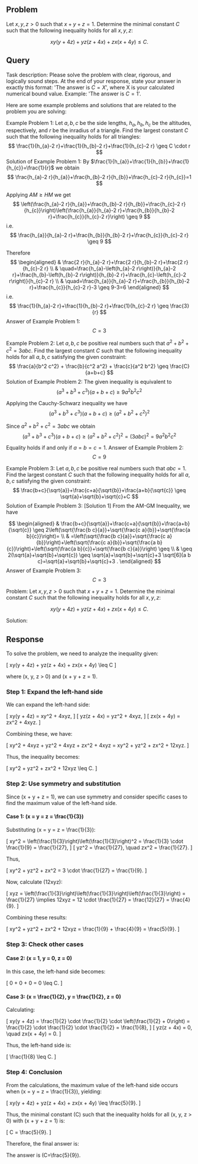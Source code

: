 ## Problem

Let $x, y, z > 0$ such that $x+y+z=1$. Determine the minimal constant $C$ such that the following inequality holds for all $x, y, z$:

$$
x y(y+4 z)+y z(z+4 x)+z x(x+4 y) \leq C.
$$

## Query

Task description: Please solve the problem with clear, rigorous, and logically sound steps. At the end of your response, state your answer in exactly this format: 'The answer is $C=X$', where X is your calculated numerical bound value. Example: 'The answer is $C=1$'.

Here are some example problems and solutions that are related to the problem you are solving:

Example Problem 1: Let $a, b, c$ be the side lengths, $h_{a}, h_{b}, h_{c}$ be the altitudes, respectively, and $r$ be the inradius of a triangle. Find the largest constant $C$ such that the following inequality holds for all triangles:
$$
\frac{1}{h_{a}-2 r}+\frac{1}{h_{b}-2 r}+\frac{1}{h_{c}-2 r} \geq C \cdot r
$$
Solution of Example Problem 1: By $\frac{1}{h_{a}}+\frac{1}{h_{b}}+\frac{1}{h_{c}}=\frac{1}{r}$ we obtain
$$
\frac{h_{a}-2 r}{h_{a}}+\frac{h_{b}-2 r}{h_{b}}+\frac{h_{c}-2 r}{h_{c}}=1
$$

Applying $A M \geq H M$ we get
$$
\left(\frac{h_{a}-2 r}{h_{a}}+\frac{h_{b}-2 r}{h_{b}}+\frac{h_{c}-2 r}{h_{c}}\right)\left(\frac{h_{a}}{h_{a}-2 r}+\frac{h_{b}}{h_{b}-2 r}+\frac{h_{c}}{h_{c}-2 r}\right) \geq 9
$$
i.e.
$$
\frac{h_{a}}{h_{a}-2 r}+\frac{h_{b}}{h_{b}-2 r}+\frac{h_{c}}{h_{c}-2 r} \geq 9
$$

Therefore
$$
\begin{aligned}
& \frac{2 r}{h_{a}-2 r}+\frac{2 r}{h_{b}-2 r}+\frac{2 r}{h_{c}-2 r} \\
& \quad=\frac{h_{a}-\left(h_{a}-2 r\right)}{h_{a}-2 r}+\frac{h_{b}-\left(h_{b}-2 r\right)}{h_{b}-2 r}+\frac{h_{c}-\left(h_{c}-2 r\right)}{h_{c}-2 r} \\
& \quad=\frac{h_{a}}{h_{a}-2 r}+\frac{h_{b}}{h_{b}-2 r}+\frac{h_{c}}{h_{c}-2 r}-3 \geq 9-3=6
\end{aligned}
$$
i.e.
$$
\frac{1}{h_{a}-2 r}+\frac{1}{h_{b}-2 r}+\frac{1}{h_{c}-2 r} \geq \frac{3}{r}
$$
Answer of Example Problem 1: $$C = 3$$

Example Problem 2: Let $a, b, c$ be positive real numbers such that $a^2 + b^2 + c^2 = 3abc$. Find the largest constant $C$ such that the following inequality holds for all $a, b, c$ satisfying the given constraint:
$$
\frac{a}{b^2 c^2} + \frac{b}{c^2 a^2} + \frac{c}{a^2 b^2} \geq \frac{C}{a+b+c}
$$
Solution of Example Problem 2: The given inequality is equivalent to
$$
\left(a^{3}+b^{3}+c^{3}\right)(a+b+c) \geq 9 a^{2} b^{2} c^{2}
$$

Applying the Cauchy-Schwarz inequality we have
$$
\left(a^{3}+b^{3}+c^{3}\right)(a+b+c) \geq\left(a^{2}+b^{2}+c^{2}\right)^{2}
$$

Since $a^{2}+b^{2}+c^{2}=3 a b c$ we obtain
$$
\left(a^{3}+b^{3}+c^{3}\right)(a+b+c) \geq\left(a^{2}+b^{2}+c^{2}\right)^{2}=(3 a b c)^{2}=9 a^{2} b^{2} c^{2}
$$

Equality holds if and only if $a=b=c=1$.
Answer of Example Problem 2: $$C = 9$$

Example Problem 3: Let $a, b, c$ be positive real numbers such that $a b c = 1$. Find the largest constant $C$ such that the following inequality holds for all $a, b, c$ satisfying the given constraint:
$$
\frac{b+c}{\sqrt{a}}+\frac{c+a}{\sqrt{b}}+\frac{a+b}{\sqrt{c}} \geq \sqrt{a}+\sqrt{b}+\sqrt{c}+C
$$
Solution of Example Problem 3: [Solution 1]
From the AM-GM Inequality, we have

$$
\begin{aligned}
& \frac{b+c}{\sqrt{a}}+\frac{c+a}{\sqrt{b}}+\frac{a+b}{\sqrt{c}} \geq 2\left(\sqrt{\frac{b c}{a}}+\sqrt{\frac{c a}{b}}+\sqrt{\frac{a b}{c}}\right)= \\
& =\left(\sqrt{\frac{b c}{a}}+\sqrt{\frac{c a}{b}}\right)+\left(\sqrt{\frac{c a}{b}}+\sqrt{\frac{a b}{c}}\right)+\left(\sqrt{\frac{a b}{c}}+\sqrt{\frac{b c}{a}}\right) \geq \\
& \geq 2(\sqrt{a}+\sqrt{b}+\sqrt{c}) \geq \sqrt{a}+\sqrt{b}+\sqrt{c}+3 \sqrt[6]{a b c}=\sqrt{a}+\sqrt{b}+\sqrt{c}+3 .
\end{aligned}
$$
Answer of Example Problem 3: $$C = 3$$


Problem: Let $x, y, z > 0$ such that $x+y+z=1$. Determine the minimal constant $C$ such that the following inequality holds for all $x, y, z$:

$$
x y(y+4 z)+y z(z+4 x)+z x(x+4 y) \leq C.
$$

Solution:

## Response

To solve the problem, we need to analyze the inequality given:

\[
xy(y + 4z) + yz(z + 4x) + zx(x + 4y) \leq C
\]

where \(x, y, z > 0\) and \(x + y + z = 1\).

### Step 1: Expand the left-hand side

We can expand the left-hand side:

\[
xy(y + 4z) = xy^2 + 4xyz,
\]
\[
yz(z + 4x) = yz^2 + 4xyz,
\]
\[
zx(x + 4y) = zx^2 + 4xyz.
\]

Combining these, we have:

\[
xy^2 + 4xyz + yz^2 + 4xyz + zx^2 + 4xyz = xy^2 + yz^2 + zx^2 + 12xyz.
\]

Thus, the inequality becomes:

\[
xy^2 + yz^2 + zx^2 + 12xyz \leq C.
\]

### Step 2: Use symmetry and substitution

Since \(x + y + z = 1\), we can use symmetry and consider specific cases to find the maximum value of the left-hand side.

#### Case 1: \(x = y = z = \frac{1}{3}\)

Substituting \(x = y = z = \frac{1}{3}\):

\[
xy^2 = \left(\frac{1}{3}\right)\left(\frac{1}{3}\right)^2 = \frac{1}{3} \cdot \frac{1}{9} = \frac{1}{27},
\]
\[
yz^2 = \frac{1}{27}, \quad zx^2 = \frac{1}{27}.
\]

Thus,

\[
xy^2 + yz^2 + zx^2 = 3 \cdot \frac{1}{27} = \frac{1}{9}.
\]

Now, calculate \(12xyz\):

\[
xyz = \left(\frac{1}{3}\right)\left(\frac{1}{3}\right)\left(\frac{1}{3}\right) = \frac{1}{27} \implies 12xyz = 12 \cdot \frac{1}{27} = \frac{12}{27} = \frac{4}{9}.
\]

Combining these results:

\[
xy^2 + yz^2 + zx^2 + 12xyz = \frac{1}{9} + \frac{4}{9} = \frac{5}{9}.
\]

### Step 3: Check other cases

#### Case 2: \(x = 1, y = 0, z = 0\)

In this case, the left-hand side becomes:

\[
0 + 0 + 0 = 0 \leq C.
\]

#### Case 3: \(x = \frac{1}{2}, y = \frac{1}{2}, z = 0\)

Calculating:

\[
xy(y + 4z) = \frac{1}{2} \cdot \frac{1}{2} \cdot \left(\frac{1}{2} + 0\right) = \frac{1}{2} \cdot \frac{1}{2} \cdot \frac{1}{2} = \frac{1}{8},
\]
\[
yz(z + 4x) = 0, \quad zx(x + 4y) = 0.
\]

Thus, the left-hand side is:

\[
\frac{1}{8} \leq C.
\]

### Step 4: Conclusion

From the calculations, the maximum value of the left-hand side occurs when \(x = y = z = \frac{1}{3}\), yielding:

\[
xy(y + 4z) + yz(z + 4x) + zx(x + 4y) \leq \frac{5}{9}.
\]

Thus, the minimal constant \(C\) such that the inequality holds for all \(x, y, z > 0\) with \(x + y + z = 1\) is:

\[
C = \frac{5}{9}.
\]

Therefore, the final answer is:

The answer is \(C=\frac{5}{9}\).